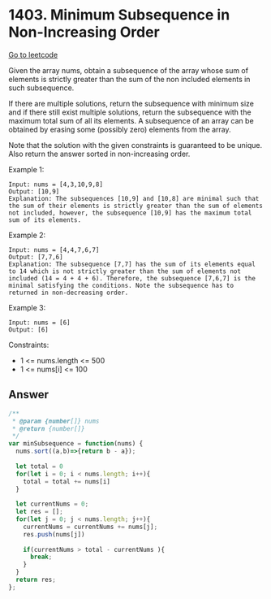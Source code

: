 # 1403. Minimum Subsequence in Non-Increasing Order

[Go to leetcode](https://leetcode.com/problems/minimum-subsequence-in-non-increasing-order/)

Given the array nums, obtain a subsequence of the array whose sum of elements is strictly greater than the sum of the non included elements in such subsequence. 

If there are multiple solutions, return the subsequence with minimum size and if there still exist multiple solutions, return the subsequence with the maximum total sum of all its elements. A subsequence of an array can be obtained by erasing some (possibly zero) elements from the array. 

Note that the solution with the given constraints is guaranteed to be unique. Also return the answer sorted in non-increasing order.

Example 1:

```
Input: nums = [4,3,10,9,8]
Output: [10,9] 
Explanation: The subsequences [10,9] and [10,8] are minimal such that the sum of their elements is strictly greater than the sum of elements not included, however, the subsequence [10,9] has the maximum total sum of its elements. 
```

Example 2:

```
Input: nums = [4,4,7,6,7]
Output: [7,7,6] 
Explanation: The subsequence [7,7] has the sum of its elements equal to 14 which is not strictly greater than the sum of elements not included (14 = 4 + 4 + 6). Therefore, the subsequence [7,6,7] is the minimal satisfying the conditions. Note the subsequence has to returned in non-decreasing order.  
```

Example 3:

```
Input: nums = [6]
Output: [6]
```
 
Constraints:

- 1 <= nums.length <= 500
- 1 <= nums[i] <= 100

## Answer

```js
/**
 * @param {number[]} nums
 * @return {number[]}
 */
var minSubsequence = function(nums) {
  nums.sort((a,b)=>{return b - a});
  
  let total = 0
  for(let i = 0; i < nums.length; i++){
    total = total += nums[i]
  }
  
  let currentNums = 0;
  let res = [];
  for(let j = 0; j < nums.length; j++){
    currentNums = currentNums += nums[j];
    res.push(nums[j])
    
    if(currentNums > total - currentNums ){
      break;
    }
  }
  return res;
};
```